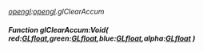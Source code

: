 _[opengl](../../modules/opengl/opengl-module.md):[opengl](../../modules/opengl/opengl-module.md).glClearAccum_
##### Function glClearAccum:Void( red:[GLfloat](../../modules/opengl/opengl-glfloat.md),green:[GLfloat](../../modules/opengl/opengl-glfloat.md),blue:[GLfloat](../../modules/opengl/opengl-glfloat.md),alpha:[GLfloat](../../modules/opengl/opengl-glfloat.md) )
